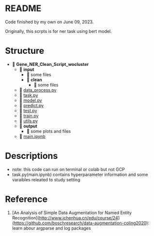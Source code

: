 # README

Code finished by my own on June 09, 2023. 

Originally, this scrpts is for ner task using bert model. 

# Structure
- 📂 __Gene\_NER\_Clean\_Script\_wocluster__
   - 📂 __input__
     - 📄 some files
     - 📂 __clean__
       - 📄 some files
   - 📄 [data\_process.py]()
   - 📄 [task.py]()
   - 📄 [model.py]()
   - 📄 [predict.py]()
   - 📄 [test.py]()
   - 📄 [train.py]()
   - 📄 [utils.py]()
   - 📂 __output__
      - 📄 some plots and files
   - 📄 [main.ipynb]()

# Descriptions
- note: this code can run on terminal or colab but not GCP
- task.py(main.ipynb) contains hyperparameter information and some varaibles releated to study setting

# Reference
1. [An Analysis of Simple Data Augmentation for Named Entity Recognition](http://www.ichenhua.cn/edu/course/24](https://github.com/boschresearch/data-augmentation-coling2020): learn abour argparse and log packages
